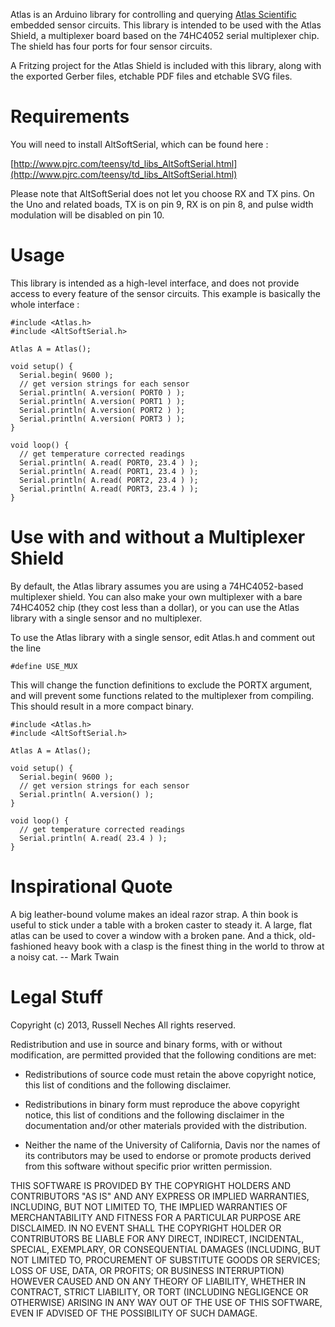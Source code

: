 Atlas is an Arduino library for controlling and querying [Atlas
Scientific](https://www.atlas-scientific.com/) embedded sensor
circuits. This library is intended to be used with the Atlas Shield, a
multiplexer board based on the 74HC4052 serial multiplexer chip. The
shield has four ports for four sensor circuits.

A Fritzing project for the Atlas Shield is included with this library,
along with the exported Gerber files, etchable PDF files and etchable
SVG files.

# Requirements

You will need to install AltSoftSerial, which can be found here :

[http://www.pjrc.com/teensy/td_libs_AltSoftSerial.html](http://www.pjrc.com/teensy/td_libs_AltSoftSerial.html)

Please note that AltSoftSerial does not let you choose RX and TX pins.
On the Uno and related boads, TX is on pin 9, RX is on pin 8, and
pulse width modulation will be disabled on pin 10.

# Usage

This library is intended as a high-level interface, and does not
provide access to every feature of the sensor circuits. This example
is basically the whole interface :

    #include <Atlas.h>
    #include <AltSoftSerial.h>
    
    Atlas A = Atlas();
    
    void setup() {
      Serial.begin( 9600 );
      // get version strings for each sensor
      Serial.println( A.version( PORT0 ) );
      Serial.println( A.version( PORT1 ) );
      Serial.println( A.version( PORT2 ) );
      Serial.println( A.version( PORT3 ) );
    }
    
    void loop() {
      // get temperature corrected readings
      Serial.println( A.read( PORT0, 23.4 ) );
      Serial.println( A.read( PORT1, 23.4 ) );
      Serial.println( A.read( PORT2, 23.4 ) );
      Serial.println( A.read( PORT3, 23.4 ) );
    }


# Use with and without a Multiplexer Shield

By default, the Atlas library assumes you are using a 74HC4052-based
multiplexer shield. You can also make your own multiplexer with a bare
74HC4052 chip (they cost less than a dollar), or you can use the Atlas
library with a single sensor and no multiplexer.

To use the Atlas library with a single sensor, edit Atlas.h and
comment out the line 

    #define USE_MUX

This will change the function definitions to exclude the PORTX
argument, and will prevent some functions related to the multiplexer
from compiling. This should result in a more compact binary.

    #include <Atlas.h>
    #include <AltSoftSerial.h>
    
    Atlas A = Atlas();
    
    void setup() {
      Serial.begin( 9600 );
      // get version strings for each sensor
      Serial.println( A.version() );
    }
    
    void loop() {
      // get temperature corrected readings
      Serial.println( A.read( 23.4 ) );
    }


# Inspirational Quote

A big leather-bound volume makes an ideal razor strap. A thin book is
useful to stick under a table with a broken caster to steady it. A
large, flat atlas can be used to cover a window with a broken pane.
And a thick, old-fashioned heavy book with a clasp is the finest thing
in the world to throw at a noisy cat. -- Mark Twain

# Legal Stuff

Copyright (c) 2013, Russell Neches
All rights reserved.

Redistribution and use in source and binary forms, with or without
modification, are permitted provided that the following conditions are
met:

* Redistributions of source code must retain the above copyright 
  notice, this list of conditions and the following disclaimer.

* Redistributions in binary form must reproduce the above
  copyright notice, this list of conditions and the following
  disclaimer in the documentation and/or other materials provided with
  the distribution.

* Neither the name of the University of California, Davis nor the 
  names of its contributors may be used to endorse or promote
  products derived from this software without specific prior written
  permission.

THIS SOFTWARE IS PROVIDED BY THE COPYRIGHT HOLDERS AND CONTRIBUTORS
"AS IS" AND ANY EXPRESS OR IMPLIED WARRANTIES, INCLUDING, BUT NOT
LIMITED TO, THE IMPLIED WARRANTIES OF MERCHANTABILITY AND FITNESS FOR
A PARTICULAR PURPOSE ARE DISCLAIMED. IN NO EVENT SHALL THE COPYRIGHT
HOLDER OR CONTRIBUTORS BE LIABLE FOR ANY DIRECT, INDIRECT, INCIDENTAL,
SPECIAL, EXEMPLARY, OR CONSEQUENTIAL DAMAGES (INCLUDING, BUT NOT
LIMITED TO, PROCUREMENT OF SUBSTITUTE GOODS OR SERVICES; LOSS OF USE,
DATA, OR PROFITS; OR BUSINESS INTERRUPTION) HOWEVER CAUSED AND ON ANY
THEORY OF LIABILITY, WHETHER IN CONTRACT, STRICT LIABILITY, OR TORT
(INCLUDING NEGLIGENCE OR OTHERWISE) ARISING IN ANY WAY OUT OF THE USE
OF THIS SOFTWARE, EVEN IF ADVISED OF THE POSSIBILITY OF SUCH DAMAGE.
